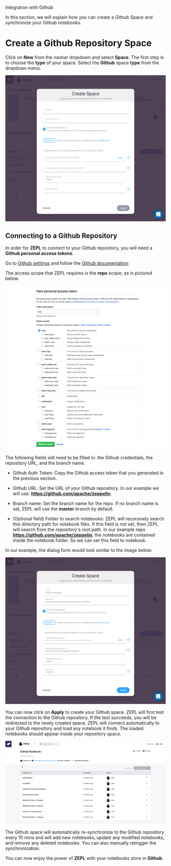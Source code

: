 <span class="header-font">Integration with Github</span>

In this section, we will explain how you can create a Github Space and synchronize your Github notebooks.

# Create a Github Repository Space
Click on **New** from the navbar dropdown and select **Space**.
The first step is to choose the **type** of your space. Select the **Github** space **type** from the dropdown menu.

<img src="../img/select_github_space.png" class="image-box" />

## Connecting to a Github Repository

In order for **ZEPL** to connect to your Github repository, you will need a **Github personal access tokens**.

Go to [Github settings](https://github.com/settings/tokens) and follow the [Github documentation](https://help.github.com/articles/creating-a-personal-access-token-for-the-command-line/)

The access scope that ZEPL requires is the **repo** scope, as is pictured below.

<img src="../img/github_generate_token.png" class="image-box big-img"/>


The following fields will need to be filled in: the Github credentials, the repository URL, and the branch name.

- Github Auth Token: Copy the Github access token that you generated in the previous section.

- Github URL: Set the URL of your Github repository. In our example we will use: **https://github.com/apache/zeppelin**.

- Branch name: Set the branch name for the repo.  If no branch name is set, ZEPL will use the **master** branch by default.

- (Optional field) Folder to search notebooks: ZEPL will recursively search this directory path for notebook files. If this field is not set, then ZEPL will search from the repository's root path. In our example repo **https://github.com/apache/zeppelin**, the notebooks are contained inside the notebook folder. So we can set this field to notebook.

In our example, the dialog form would look similar to the image below:

<img src="../img/github_space_filled.png" class="image-box big-img"/>

You can now click on **Apply** to create your Github space. ZEPL will first test the connection to the Github repository. If the test succeeds, you will be redirected to the newly created space. 
ZEPL will connect automatically to your Github repository and load any notebook it finds. The loaded notebooks should appear inside your repository space.

<img src="../img/github_space.png" class="image-box big-img"/>

The Github space will automatically re-synchronize to the Github repository every 10 mins and will add new notebooks, update any modified notebooks, and remove any deleted notebooks. You can also manually retrigger the synchronization.

You can now enjoy the power of **ZEPL** with your notebooks store in **Github**.
